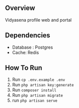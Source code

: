 ## Overview
Vidyasena profile web and portal

## Dependencies
- Database : Postgres
- Cache: Redis

## How To Run
1. Run `cp .env.example .env` 
2. Run `php artisan key:generate`
3. Run `composer install`
4. Run `php artisan migrate`
5. run `php artisan serve`
